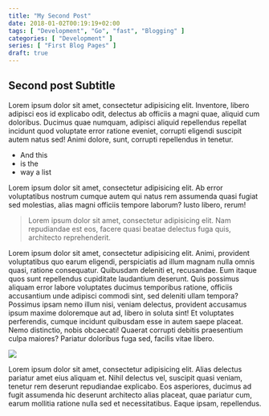```yaml
---
title: "My Second Post"
date: 2018-01-02T00:19:19+02:00
tags: [ "Development", "Go", "fast", "Blogging" ]
categories: [ "Development" ]
series: [ "First Blog Pages" ]
draft: true
---
```


## Second post Subtitle

Lorem ipsum dolor sit amet, consectetur adipisicing elit. Inventore, libero adipisci eos id explicabo odit, delectus ab officiis a magni quae, aliquid cum doloribus. Ducimus quae numquam, adipisci aliquid repellendus repellat incidunt quod voluptate error ratione eveniet, corrupti eligendi suscipit autem natus sed! Animi dolore, sunt, corrupti repellendus in tenetur.

* And this
* is the
* way a list

Lorem ipsum dolor sit amet, consectetur adipisicing elit. Ab error voluptatibus nostrum cumque autem qui natus rem assumenda quasi fugiat sed molestias, alias magni officiis tempore laborum? Iusto libero, rerum!

> Lorem ipsum dolor sit amet, consectetur adipisicing elit. Nam repudiandae est eos, facere quasi beatae delectus fuga quis, architecto reprehenderit.

Lorem ipsum dolor sit amet, consectetur adipisicing elit. Animi, provident voluptatibus quo earum eligendi, perspiciatis ad illum magnam nulla omnis quasi, ratione consequatur. Quibusdam deleniti et, recusandae. Eum itaque quos sunt repellendus cupiditate laudantium deserunt. Quis possimus aliquam error labore voluptates ducimus temporibus ratione, officiis accusantium unde adipisci commodi sint, sed deleniti ullam tempora? Possimus ipsam nemo illum nisi, veniam delectus, provident accusamus ipsum maxime doloremque aut ad, libero in soluta sint! Et voluptates perferendis, cumque incidunt quibusdam esse in autem saepe placeat. Nemo distinctio, nobis obcaecati! Quaerat corrupti debitis praesentium culpa maiores? Pariatur doloribus fuga sed, facilis vitae libero.

![](/img/portfolio/1.png)

Lorem ipsum dolor sit amet, consectetur adipisicing elit. Alias delectus pariatur amet eius aliquam et. Nihil delectus vel, suscipit quasi veniam, tenetur rem deserunt repudiandae explicabo. Eos asperiores, ducimus ad fugit assumenda hic deserunt architecto alias placeat, quae pariatur cum, earum mollitia ratione nulla sed et necessitatibus. Eaque ipsam, repellendus.

